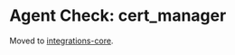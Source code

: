 # Agent Check: cert_manager

Moved to [integrations-core][1].

[1]: https://github.com/DataDog/integrations-core/tree/master/cert_manager
